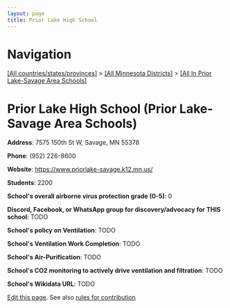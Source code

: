 ```yaml
---
layout: page
title: Prior Lake High School
---
```

# Navigation

[[All countries/states/provinces]](../../..) > [[All Minnesota Districts]](../..) > [[All In Prior Lake-Savage Area Schools]](..)

# Prior Lake High School (Prior Lake-Savage Area Schools)

**Address**: 7575 150th St W, Savage, MN 55378

**Phone**: (952) 226-8600

**Website**: <https://www.priorlake-savage.k12.mn.us/>

**Students**: 2200

**School's overall airborne virus protection grade (0-5)**: 0

**Discord, Facebook, or WhatsApp group for discovery/advocacy for THIS school**: TODO

**School's policy on Ventilation**: TODO

**School's Ventilation Work Completion**: TODO

**School's Air-Purification**: TODO

**School's CO2 monitoring to actively drive ventilation and filtration**: TODO

**School's Wikidata URL**: TODO


[Edit this page](https://github.com/ventilate-schools/MN/edit/main/./Prior_Lake-Savage_Area_Schools/Prior_Lake_High_School.md). See also [rules for contribution](../../../contribution-rules/)